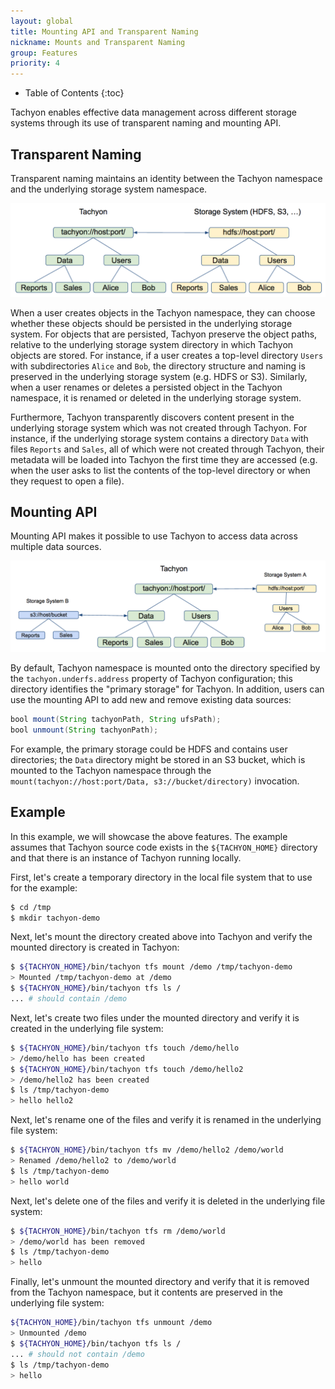 ```yaml
---
layout: global
title: Mounting API and Transparent Naming
nickname: Mounts and Transparent Naming
group: Features
priority: 4
---
```


* Table of Contents
{:toc}

Tachyon enables effective data management across different storage systems through its use of
transparent naming and mounting API.

## Transparent Naming

Transparent naming maintains an identity between the Tachyon namespace and the underlying storage
system namespace.

![transparent](./img/screenshot_transparent.png)

When a user creates objects in the Tachyon namespace, they can choose whether these objects should
be persisted in the underlying storage system. For objects that are persisted, Tachyon preserve the
object paths, relative to the underlying storage system directory in which Tachyon objects are
stored. For instance, if a user creates a top-level directory `Users` with subdirectories `Alice`
and `Bob`, the directory structure and naming is preserved in the underlying storage system (e.g.
HDFS or S3). Similarly, when a user renames or deletes a persisted object in the Tachyon namespace,
it is renamed or deleted in the underlying storage system.

Furthermore, Tachyon transparently discovers content present in the underlying storage system which
was not created through Tachyon. For instance, if the underlying storage system contains a directory
`Data` with files `Reports` and `Sales`, all of which were not created through Tachyon, their
metadata will be loaded into Tachyon the first time they are accessed (e.g. when the user asks to
list the contents of the top-level directory or when they request to open a file).

## Mounting API

Mounting API makes it possible to use Tachyon to access data across multiple data sources.

![mounting](./img/screenshot_mounting.png)

By default, Tachyon namespace is mounted onto the directory specified by the
`tachyon.underfs.address` property of Tachyon configuration; this directory identifies the
"primary storage" for Tachyon. In addition, users can use the mounting API to add new and remove
existing data sources:

```java
bool mount(String tachyonPath, String ufsPath);
bool unmount(String tachyonPath);
```

For example, the primary storage could be HDFS and contains user directories; the `Data` directory
might be stored in an S3 bucket, which is mounted to the Tachyon namespace through the
`mount(tachyon://host:port/Data, s3://bucket/directory)` invocation.

## Example

In this example, we will showcase the above features. The example assumes that Tachyon source code
exists in the `${TACHYON_HOME}` directory and that there is an instance of Tachyon running locally.

First, let's create a temporary directory in the local file system that to use for the example:

```bash
$ cd /tmp
$ mkdir tachyon-demo
```

Next, let's mount the directory created above into Tachyon and verify the mounted directory is
created in Tachyon:

```bash
$ ${TACHYON_HOME}/bin/tachyon tfs mount /demo /tmp/tachyon-demo
> Mounted /tmp/tachyon-demo at /demo
$ ${TACHYON_HOME}/bin/tachyon tfs ls /
... # should contain /demo
```

Next, let's create two files under the mounted directory and verify it is created in the underlying
file system:

```bash
$ ${TACHYON_HOME}/bin/tachyon tfs touch /demo/hello
> /demo/hello has been created
$ ${TACHYON_HOME}/bin/tachyon tfs touch /demo/hello2
> /demo/hello2 has been created
$ ls /tmp/tachyon-demo
> hello	hello2
```

Next, let's rename one of the files and verify it is renamed in the underlying file system:

```bash
$ ${TACHYON_HOME}/bin/tachyon tfs mv /demo/hello2 /demo/world
> Renamed /demo/hello2 to /demo/world
$ ls /tmp/tachyon-demo
> hello world
```

Next, let's delete one of the files and verify it is deleted in the underlying file system:

```bash
$ ${TACHYON_HOME}/bin/tachyon tfs rm /demo/world
> /demo/world has been removed
$ ls /tmp/tachyon-demo
> hello
```

Finally, let's unmount the mounted directory and verify that it is removed from the Tachyon
namespace, but it contents are preserved in the underlying file system:

```bash
${TACHYON_HOME}/bin/tachyon tfs unmount /demo
> Unmounted /demo
$ ${TACHYON_HOME}/bin/tachyon tfs ls /
... # should not contain /demo
$ ls /tmp/tachyon-demo
> hello
```

